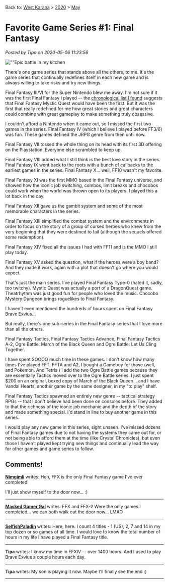 Back to: [West Karana](/posts/westkarana.md) > [2020](/posts/2020/westkarana.md) > [May](./westkarana.md)
# Favorite Game Series #1: Final Fantasy

*Posted by Tipa on 2020-05-06 11:23:56*


![\"\"](\"https://chasingdings.com/wp-content/uploads/2020/05/FFFridge.png\")Epic battle in my kitchen

There's one game series that stands above all the others, to me. It's the game series that continually redefines itself in each new game and is always willing to take risks and try new things.



Final Fantasy III/VI for the Super Nintendo blew me away. I'm not sure if it was the first Final Fantasy I played -- the [chronological list I found](\"https://www.thefinalfantasy.com/games/complete-list.html\") suggests that Final Fantasy Mystic Quest would have been the first. But it was the first that really redefined for me how great stories and great characters could combine with great gameplay to make something truly obsessive.



I couldn't afford a Nintendo when it came out, so I missed the first two games in the series. Final Fantasy IV (which I believe I played before FF3/6) was fun. These games defined the JRPG genre from then until now.



Final Fantasy VII tossed the whole thing on its head with its first 3D offering on the Playstation. Everyone else scrambled to keep up.



Final Fantasy VIII added what I still think is the best love story in the series. Final Fantasy IX went back to the roots with a bunch of callbacks to the earliest games in the series. Final Fantasy X... well, FF10 wasn't my favorite.



Final Fantasy XI was the first MMO based in the Final Fantasy universe, and showed how the iconic job switching, combos, limit breaks and chocobos could work when the world was thrown open to its players. I played this a lot back in the day.



Final Fantasy XII gave us the gambit system and some of the most memorable characters in the series. 



Final Fantasy XIII simplified the combat system and the environments in order to focus on the story of a group of cursed heroes who knew from the very beginning that they were destined to fail (although the sequels offered some redemption).



Final Fantasy XIV fixed all the issues I had with FF11 and is the MMO I still play today.



Final Fantasy XV asked the question, what if the heroes were a boy band? And they made it work, again with a plot that doesn't go where you would expect.



That's just the main series. I've played Final Fantasy Type-0 (hated it, sadly, too twitchy). Mystic Quest was actually a port of a DragonQuest game. Theatrhythm was just good fun for people who loved the music. Chocobo Mystery Dungeon brings roguelikes to Final Fantasy.



I haven't even mentioned the hundreds of hours spent on Final Fantasy Brave Exvius...



But really, there's one sub-series in the Final Fantasy series that I love more than all the others.



Final Fantasy Tactics, Final Fantasy Tactics Advance, Final Fantasy Tactics A-2, Ogre Battle: March of the Black Queen and Ogre Battle: Let Us Cling Together.



I have spent SOOOO much time in these games. I don't know how many times I've played FFT. FFTA and A2, I bought a Gameboy for those (well, and Pokemon. And Tetris.) I add the two Ogre Battle games because they are essentially Tactics moved over to the Ogre Battle series. I just spent $200 on an original, boxed copy of March of the Black Queen... and I have Vandal Hearts, another game by the same designer, in my \"to play\" shelf.



Final Fantasy Tactics spawned an entirely new genre -- tactical strategy RPGs -- that I don't believe had been done on consoles before. They added to that the richness of the iconic job mechanic and the depth of the story and made something special. I'd stand in line to buy another game in this series.



I would play any new game in this series, sight unseen. I've missed dozens of Final Fantasy games due to not having the systems they came out for, or not being able to afford them at the time (like Crystal Chronicles), but even those I haven't played kept trying new things and continually lead the way for other games and game series to follow.





## Comments!

**[Nimgimli](https://dragonchasers.com)** writes: Heh, FFX is the only Final Fantasy game I've ever completed!

I'll just show myself to the door now... :)

---

**[Masked Gamer Gal](https://grayscozynook.wordpress.com/)** writes: FFX and FFX-2 Were the only games I completed... we can both walk out the door now... LMAO

---

**[SelfishPaladin](https://selfishpaladin.com)** writes: Here, here. I count 4 titles - 1 (US), 2, 7 and 14 in my top dozen or so games of all time. I would love to know the total number of hours in my life I have played a Final Fantasy title.

---

**Tipa** writes: I know my time in FFXIV -- over 1400 hours. And I used to play Brave Exvius a couple hours each day.

---

**Tipa** writes: My son is playing it now. Maybe I'll finally see the end :)

---

